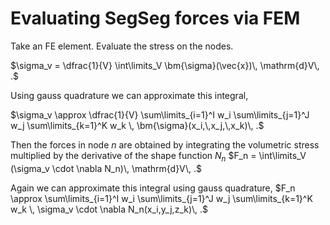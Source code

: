 # Evaluating SegSeg forces via FEM

Take an FE element. Evaluate the stress on the nodes.

$\sigma_v = \dfrac{1}{V} \int\limits_V \bm{\sigma}(\vec{x})\, \mathrm{d}V\, .$

Using gauss quadrature we can approximate this integral,

$\sigma_v \approx \dfrac{1}{V} \sum\limits_{i=1}^I w_i \sum\limits_{j=1}^J w_j \sum\limits_{k=1}^K w_k \, \bm{\sigma}(x_i,\,x_j,\,x_k)\, .$

Then the forces in node $n$ are obtained by integrating the volumetric stress multiplied by the derivative of the shape function $N_n$
$F_n = \int\limits_V (\sigma_v \cdot \nabla N_n)\, \mathrm{d}V\, .$

Again we can approximate this integral using gauss quadrature,
$F_n \approx \sum\limits_{i=1}^I w_i \sum\limits_{j=1}^J w_j \sum\limits_{k=1}^K w_k \, \sigma_v \cdot \nabla N_n(x_i,y_j,z_k)\, .$